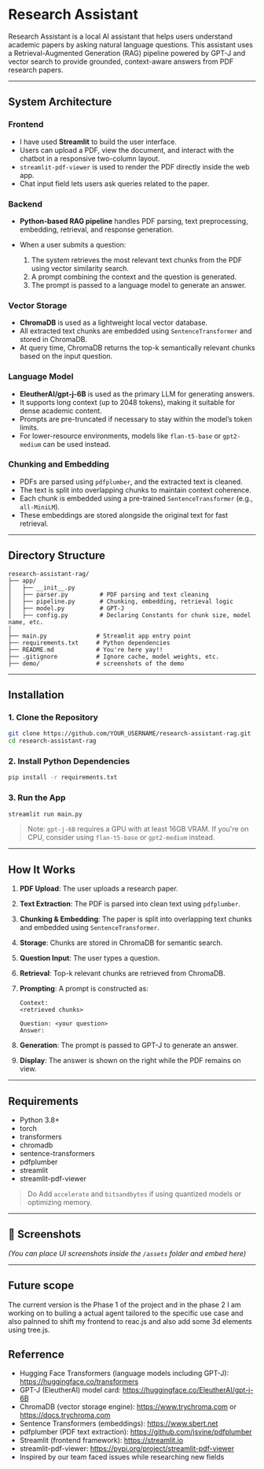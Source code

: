# Research Assistant

Research Assistant is a local AI assistant that helps users understand academic papers by asking natural language questions. This assistant uses a Retrieval-Augmented Generation (RAG) pipeline powered by GPT-J and vector search to provide grounded, context-aware answers from PDF research papers.

---

##  System Architecture

### Frontend

* I have used **Streamlit** to build the user interface.
* Users can upload a PDF, view the document, and interact with the chatbot in a responsive two-column layout.
* `streamlit-pdf-viewer` is used to render the PDF directly inside the web app.
* Chat input field lets users ask queries related to the paper.

###  Backend

* **Python-based RAG pipeline** handles PDF parsing, text preprocessing, embedding, retrieval, and response generation.
* When a user submits a question:

  1. The system retrieves the most relevant text chunks from the PDF using vector similarity search.
  2. A prompt combining the context and the question is generated.
  3. The prompt is passed to a language model to generate an answer.

###  Vector Storage

* **ChromaDB** is used as a lightweight local vector database.
* All extracted text chunks are embedded using `SentenceTransformer` and stored in ChromaDB.
* At query time, ChromaDB returns the top-k semantically relevant chunks based on the input question.

### Language Model

* **EleutherAI/gpt-j-6B** is used as the primary LLM for generating answers.
* It supports long context (up to 2048 tokens), making it suitable for dense academic content.
* Prompts are pre-truncated if necessary to stay within the model’s token limits.
* For lower-resource environments, models like `flan-t5-base` or `gpt2-medium` can be used instead.

### Chunking and Embedding

* PDFs are parsed using `pdfplumber`, and the extracted text is cleaned.
* The text is split into overlapping chunks to maintain context coherence.
* Each chunk is embedded using a pre-trained `SentenceTransformer` (e.g., `all-MiniLM`).
* These embeddings are stored alongside the original text for fast retrieval.

---

## Directory Structure

```
research-assistant-rag/
├── app/
│   ├── __init__.py
│   ├── parser.py         # PDF parsing and text cleaning
│   ├── pipeline.py       # Chunking, embedding, retrieval logic
│   ├── model.py          # GPT-J 
│   ├── config.py         # Declaring Constants for chunk size, model name, etc.
│
├── main.py              # Streamlit app entry point
├── requirements.txt     # Python dependencies
├── README.md            # You're here yay!!
├── .gitignore           # Ignore cache, model weights, etc.
├── demo/                # screenshots of the demo
```

---

## Installation

### 1. Clone the Repository

```bash
git clone https://github.com/YOUR_USERNAME/research-assistant-rag.git
cd research-assistant-rag
```

### 2. Install Python Dependencies

```bash
pip install -r requirements.txt
```

### 3. Run the App

```bash
streamlit run main.py
```

>  Note: `gpt-j-6B` requires a GPU with at least 16GB VRAM. If you're on CPU, consider using `flan-t5-base` or `gpt2-medium` instead.

---

## How It Works

1. **PDF Upload**: The user uploads a research paper.
2. **Text Extraction**: The PDF is parsed into clean text using `pdfplumber`.
3. **Chunking & Embedding**: The paper is split into overlapping text chunks and embedded using `SentenceTransformer`.
4. **Storage**: Chunks are stored in ChromaDB for semantic search.
5. **Question Input**: The user types a question.
6. **Retrieval**: Top-k relevant chunks are retrieved from ChromaDB.
7. **Prompting**: A prompt is constructed as:

   ```
   Context:
   <retrieved chunks>

   Question: <your question>
   Answer:
   ```
8. **Generation**: The prompt is passed to GPT-J to generate an answer.
9. **Display**: The answer is shown on the right while the PDF remains on view.

---

## Requirements

* Python 3.8+
* torch
* transformers
* chromadb
* sentence-transformers
* pdfplumber
* streamlit
* streamlit-pdf-viewer

> Do Add `accelerate` and `bitsandbytes` if using quantized models or optimizing memory.

---

## 📸 Screenshots

*(You can place UI screenshots inside the `/assets` folder and embed here)*

---

## Future scope

The current version is the Phase 1 of the project and in the phase 2 I am working on to builing a actual agent tailored to the specific use case and also palnned to shift my frontend to reac.js and also add some 3d elements using tree.js.

## Referrence

* Hugging Face Transformers (language models including GPT-J): https://huggingface.co/transformers
* GPT-J (EleutherAI) model card: https://huggingface.co/EleutherAI/gpt-j-6B
* ChromaDB (vector storage engine): https://www.trychroma.com or https://docs.trychroma.com
* Sentence Transformers (embeddings): https://www.sbert.net
* pdfplumber (PDF text extraction): https://github.com/jsvine/pdfplumber
* Streamlit (frontend framework): https://streamlit.io
* streamlit-pdf-viewer: https://pypi.org/project/streamlit-pdf-viewer
* Inspired by our team faced issues while researching new fields
